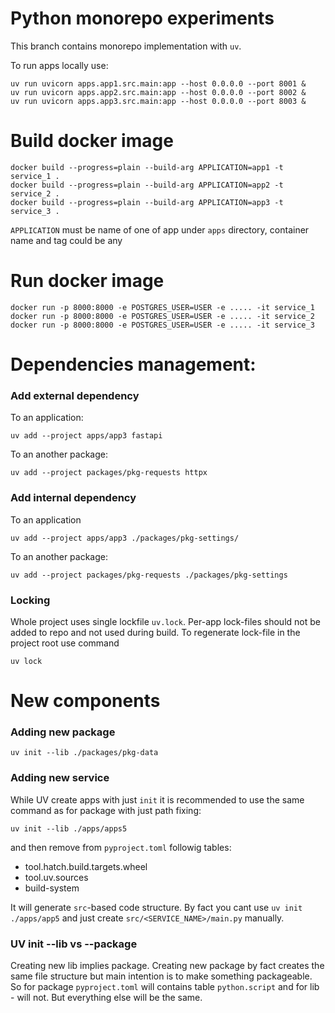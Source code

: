 # Python monorepo experiments

This branch contains monorepo implementation with `uv`.

To run apps locally use:

```
uv run uvicorn apps.app1.src.main:app --host 0.0.0.0 --port 8001 &
uv run uvicorn apps.app2.src.main:app --host 0.0.0.0 --port 8002 &
uv run uvicorn apps.app3.src.main:app --host 0.0.0.0 --port 8003 &
```

# Build docker image

```
docker build --progress=plain --build-arg APPLICATION=app1 -t service_1 .
docker build --progress=plain --build-arg APPLICATION=app2 -t service_2 .
docker build --progress=plain --build-arg APPLICATION=app3 -t service_3 .
```

`APPLICATION` must be name of one of app under `apps` directory, container name and tag could be any

# Run docker image

```
docker run -p 8000:8000 -e POSTGRES_USER=USER -e ..... -it service_1
docker run -p 8000:8000 -e POSTGRES_USER=USER -e ..... -it service_2
docker run -p 8000:8000 -e POSTGRES_USER=USER -e ..... -it service_3
```

# Dependencies management:

### Add external dependency

To an application:

```
uv add --project apps/app3 fastapi
```

To an another package:

```
uv add --project packages/pkg-requests httpx
```

### Add internal dependency

To an application

```
uv add --project apps/app3 ./packages/pkg-settings/
```

To an another package:

```
uv add --project packages/pkg-requests ./packages/pkg-settings
```

### Locking

Whole project uses single lockfile `uv.lock`. Per-app lock-files should not be added to repo and not used during build.
To regenerate lock-file in the project root use command

```
uv lock
```

# New components

### Adding new package

```
uv init --lib ./packages/pkg-data
```

### Adding new service

While UV create apps with just `init` it is recommended to use the same command as for package with just path fixing:

```
uv init --lib ./apps/apps5
```

and then remove from `pyproject.toml` followig tables:

- tool.hatch.build.targets.wheel
- tool.uv.sources
- build-system

It will generate `src`-based code structure. By fact you cant use `uv init ./apps/app5` and just create `src/<SERVICE_NAME>/main.py` manually.

### UV init --lib vs --package

Creating new lib implies package. Creating new package by fact creates the same file structure but main intention is to make something packageable. So for package `pyproject.toml` will contains table `python.script` and for lib - will not. But everything else will be the same.
